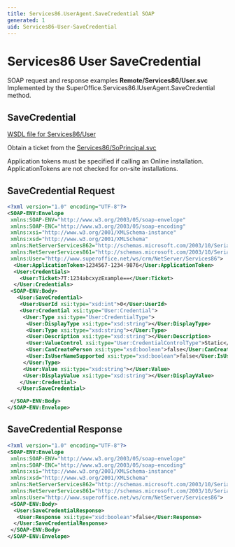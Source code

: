 ```yaml
---
title: Services86.UserAgent.SaveCredential SOAP
generated: 1
uid: Services86-User-SaveCredential
---
```


# Services86 User SaveCredential

SOAP request and response examples **Remote/Services86/User.svc**
Implemented by the <see cref="M:SuperOffice.Services86.IUserAgent.SaveCredential">SuperOffice.Services86.IUserAgent.SaveCredential</see> method.

## SaveCredential

[WSDL file for Services86/User](../Services86-User.md)

Obtain a ticket from the [Services86/SoPrincipal.svc](../SoPrincipal/index.md)

Application tokens must be specified if calling an Online installation. ApplicationTokens are not checked for on-site installations.

## SaveCredential Request

```xml
<?xml version="1.0" encoding="UTF-8"?>
<SOAP-ENV:Envelope
 xmlns:SOAP-ENV="http://www.w3.org/2003/05/soap-envelope"
 xmlns:SOAP-ENC="http://www.w3.org/2003/05/soap-encoding"
 xmlns:xsi="http://www.w3.org/2001/XMLSchema-instance"
 xmlns:xsd="http://www.w3.org/2001/XMLSchema"
 xmlns:NetServerServices862="http://schemas.microsoft.com/2003/10/Serialization/Arrays"
 xmlns:NetServerServices861="http://schemas.microsoft.com/2003/10/Serialization/"
 xmlns:User="http://www.superoffice.net/ws/crm/NetServer/Services86">
  <User:ApplicationToken>1234567-1234-9876</User:ApplicationToken>
  <User:Credentials>
    <User:Ticket>7T:1234abcxyzExample==</User:Ticket>
  </User:Credentials>
 <SOAP-ENV:Body>
   <User:SaveCredential>
    <User:UserId xsi:type="xsd:int">0</User:UserId>
    <User:Credential xsi:type="User:Credential">
     <User:Type xsi:type="User:CredentialType">
      <User:DisplayType xsi:type="xsd:string"></User:DisplayType>
      <User:Type xsi:type="xsd:string"></User:Type>
      <User:Description xsi:type="xsd:string"></User:Description>
      <User:ValueControl xsi:type="User:CredentialControlType">Static</User:ValueControl>
      <User:CanCreatePerson xsi:type="xsd:boolean">false</User:CanCreatePerson>
      <User:IsUserNameSupported xsi:type="xsd:boolean">false</User:IsUserNameSupported>
     </User:Type>
     <User:Value xsi:type="xsd:string"></User:Value>
     <User:DisplayValue xsi:type="xsd:string"></User:DisplayValue>
    </User:Credential>
   </User:SaveCredential>

 </SOAP-ENV:Body>
</SOAP-ENV:Envelope>

```

## SaveCredential Response

```xml
<?xml version="1.0" encoding="UTF-8"?>
<SOAP-ENV:Envelope
 xmlns:SOAP-ENV="http://www.w3.org/2003/05/soap-envelope"
 xmlns:SOAP-ENC="http://www.w3.org/2003/05/soap-encoding"
 xmlns:xsi="http://www.w3.org/2001/XMLSchema-instance"
 xmlns:xsd="http://www.w3.org/2001/XMLSchema"
 xmlns:NetServerServices862="http://schemas.microsoft.com/2003/10/Serialization/Arrays"
 xmlns:NetServerServices861="http://schemas.microsoft.com/2003/10/Serialization/"
 xmlns:User="http://www.superoffice.net/ws/crm/NetServer/Services86">
 <SOAP-ENV:Body>
  <User:SaveCredentialResponse>
   <User:Response xsi:type="xsd:boolean">false</User:Response>
  </User:SaveCredentialResponse>
 </SOAP-ENV:Body>
</SOAP-ENV:Envelope>

```
